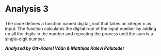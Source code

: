 # Analysis 3

### 

The code defines a function named digital_root that takes an integer n as input. The function calculates the digital root of the input number by adding up all the digits in the number and repeating the process until the sum is a single-digit number.



***Analysed by Ott-Kaarel Vään & Matthias Kalevi Paluteder***

